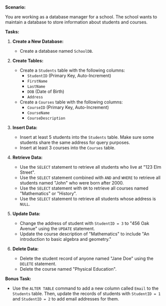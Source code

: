 **Scenario:**

You are working as a database manager for a school. The school wants to maintain a database to store information about students and courses.

**Tasks:**

1. **Create a New Database:**
   - Create a database named `SchoolDB`.

2. **Create Tables:**
   - Create a `Students` table with the following columns:
     - `StudentID` (Primary Key, Auto-Increment)
     - `FirstName`
     - `LastName`
     - `DOB` (Date of Birth)
     - `Address`
   - Create a `Courses` table with the following columns:
     - `CourseID` (Primary Key, Auto-Increment)
     - `CourseName`
     - `CourseDescription`

3. **Insert Data:**
   - Insert at least 5 students into the `Students` table. Make sure some students share the same address for query purposes.
   - Insert at least 3 courses into the `Courses` table.

4. **Retrieve Data:**
   - Use the `SELECT` statement to retrieve all students who live at "123 Elm Street".
   - Use the `SELECT` statement combined with `AND` and `WHERE` to retrieve all students named "John" who were born after 2000.
   - Use the `SELECT` statement with `OR` to retrieve all courses named "Mathematics" or "History".
   - Use the `SELECT` statement to retrieve all students whose address is `NULL`.

5. **Update Data:**
   - Change the address of student with `StudentID = 3` to "456 Oak Avenue" using the `UPDATE` statement.
   - Update the course description of "Mathematics" to include "An introduction to basic algebra and geometry."

6. **Delete Data:**
   - Delete the student record of anyone named "Jane Doe" using the `DELETE` statement.
   - Delete the course named "Physical Education".

**Bonus Task:**

- Use the `ALTER TABLE` command to add a new column called `Email` to the `Students` table. Then, update the records of students with `StudentID = 1` and `StudentID = 2` to add email addresses for them.